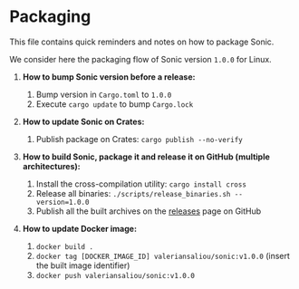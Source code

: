 Packaging
=========

This file contains quick reminders and notes on how to package Sonic.

We consider here the packaging flow of Sonic version `1.0.0` for Linux.

1. **How to bump Sonic version before a release:**
    1. Bump version in `Cargo.toml` to `1.0.0`
    2. Execute `cargo update` to bump `Cargo.lock`

2. **How to update Sonic on Crates:**
    1. Publish package on Crates: `cargo publish --no-verify`

3. **How to build Sonic, package it and release it on GitHub (multiple architectures):**
    1. Install the cross-compilation utility: `cargo install cross`
    2. Release all binaries: `./scripts/release_binaries.sh --version=1.0.0`
    3. Publish all the built archives on the [releases](https://github.com/valeriansaliou/sonic/releases) page on GitHub

4. **How to update Docker image:**
    1. `docker build .`
    2. `docker tag [DOCKER_IMAGE_ID] valeriansaliou/sonic:v1.0.0` (insert the built image identifier)
    3. `docker push valeriansaliou/sonic:v1.0.0`
